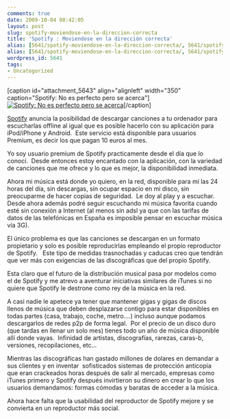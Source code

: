 ```yaml
---
comments: true
date: 2009-10-04 08:42:05
layout: post
slug: spotify-moviendose-en-la-direccion-correcta
title: 'Spotify : Moviendose en la dirección correcta'
alias: [5641/spotify-moviendose-en-la-direccion-correcta/, 5641/spotify-moviendose-en-la-direccion-correcta]
alias: [5641/spotify-moviendose-en-la-direccion-correcta/, 5641/spotify-moviendose-en-la-direccion-correcta]
wordpress_id: 5641
tags:
- Uncategorized
---
```


[caption id="attachment_5643" align="alignleft" width="350" caption="Spotify: No es perfecto pero se acerca"][![Spotify: No es perfecto pero se acerca](http://blog.alvareznavarro.es/images/2009/10/spotify.jpg)](http://www.spotify.com)[/caption]

[Spotify](http://www.spotify.com) anuncia la posibilidad de descargar canciones a tu ordenador para escucharlas offline al igual que es posible hacerlo con su aplicación para iPod/iPhone y Android.  Este servicio está disponible para usuarios Premium, es decir los que pagan 10 euros al mes.

Yo soy usuario premium de Spotify practicamente desde el día que lo conocí.  Desde entonces estoy encantado con la aplicación, con la variedad de canciones que me ofrece y lo que es mejor, la disponibilidad inmediata.

Ahora mi música está donde yo quiero, en la red, disponible para mí las 24 horas del día, sin descargas, sin ocupar espacio en mi disco, sin preocuparme de hacer copias de seguridad.  Le doy al play y a escuchar.   Desde ahora además podré seguir escuchando mi música favorita cuando esté sin conexión a Internet (al menos sin adsl ya que con las tarifas de datos de las telefónicas en España es imposible pensar en escuchar música vía 3G).

El único problema es que las canciones se descargan en un formato propietario y solo es posible reproducirlas empleando el propio reproductor de Spotify.   Este tipo de medidas trasnochadas y caducas creo que tendrán que ver más con exigencias de las discográficas que del propio Spotify.

Esta claro que el futuro de la distribución musical pasa por modelos como el de Spotify y me atrevo a aventurar iniciativas similares de iTunes si no quiere que Spotify le destrone como rey de la música en la red.

A casi nadie le apetece ya tener que mantener gigas y gigas de discos llenos de música que deben desplazarse contigo para estar disponibles en todas partes (casa, trabajo, coche, metro....) incluso aunque podamos descargarlos de redes p2p de forma legal.  Por el precio de un disco duro (que tardas en llenar un solo mes) tienes todo un año de música disponible allí donde vayas.  Infinidad de artistas, discografías, rarezas, caras-b, versiones, recopilaciones, etc...

Mientras las discográficas han gastado millones de dolares en demandar a sus clientes y en inventar  sofisticados sistemas de protección anticopia que eran crackeados horas después de salir al mercado, empresas como iTunes primero y Spotify después invirtieron su dinero en crear lo que los usuarios demandamos: formas cómodas y baratas de acceder a la música.

Ahora hace falta que la usabilidad del reproductor de Spotify mejore y se convierta en un reproductor más social.
